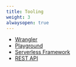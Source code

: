 ```yaml
---
title: Tooling
weight: 3
alwaysopen: true
---
```


- [Wrangler](http://workers.cloudflare.com/cli/install)
- [Playground](/reference/tooling/playground)
- [Serverless Framework](/reference/tooling/serverless)
- [REST API](/reference/tooling/api)

